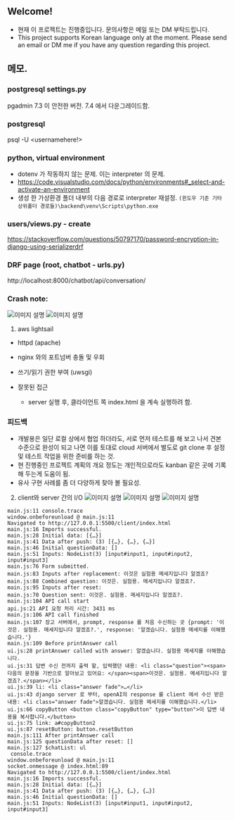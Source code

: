 ## Welcome!
- 현재 이 프로젝트는 진행중입니다. 문의사항은 메일 또는 DM 부탁드립니다.
- This project supports Korean language only at the moment. Please send an email or DM me if you have any question regarding this project.

## 메모.
### postgresql settings.py
pgadmin 7.3 이 안전한 버전. 7.4 에서 다운그레이드함.
### postgresql 
psql -U <usernamehere!>
<!-- 
DATABASES = {
    'default': {
        'ENGINE': 'django.db.backends.postgresql_psycopg2',
        'NAME': 'dbnovel',
        # must be changed to other username later.
        'USER': 'postgres',
        'PASSWORD': '(rename it once this configuration is reused)',
        'HOST': 'localhost',
        'PORT': '5432',
    }
} -->
<!-- https://www.commandprompt.com/education/how-to-rename-a-userrole-in-postgresql/ -->
### python, virtual environment
- dotenv 가 작동하지 않는 문제. 이는 interpreter 의 문제.
- https://code.visualstudio.com/docs/python/environments#_select-and-activate-an-environment
- 생성 한 가상환경 폴더 내부의 다음 경로로 interpreter 재설정.
`(윈도우 기준 기타 상위폴더 경로들)\backend\venv\Scripts\python.exe`

### users/views.py - create
https://stackoverflow.com/questions/50797170/password-encryption-in-django-using-serializerdrf


### DRF page (root, chatbot - urls.py)
http://localhost:8000/chatbot/api/conversation/

### Crash note:
![이미지 설명](/image/a1.jpg)
![이미지 설명](/image/a2.jpg)
1. aws lightsail
  - httpd (apache)
  - nginx 와의 포트넘버 충돌 및 우회
  - 쓰기/읽기 권한 부여 (uwsgi)

- 잘못된 접근
  - server 실행 후, 클라이언트 쪽 index.html 을 계속 실행하려 함.

### 피드백
- 개발용은 일단 로컬 상에서 협업 하더라도, 서로 먼저 테스트를 해 보고 나서 견본 수준으로 완성이 되고 나면 이를 토대로 cloud 서버에서 별도로 git clone 후 설정 및 테스트 작업을 위한 준비를 하는 것.
- 현 진행중인 프로젝트 계획의 개요 정도는 개인적으로라도 kanban 같은 곳에 기록 해 두는게 도움이 됨.
- 유사 구현 사례를 좀 더 다양하게 찾아 볼 필요성.

2. client와 server 간의 I/O
![이미지 설명](/image/b1.jpg)
![이미지 설명](/image/b2.jpg)
![이미지 설명](/image/b3.jpg)
```
main.js:11 console.trace
window.onbeforeunload @ main.js:11
Navigated to http://127.0.0.1:5500/client/index.html
main.js:16 Imports successful.
main.js:28 Initial data: [{…}]
main.js:41 Data after push: (3) [{…}, {…}, {…}]
main.js:46 Initial questionData: []
main.js:51 Inputs: NodeList(3) [input#input1, input#input2, input#input3]
main.js:76 Form submitted.
main.js:83 Inputs after replacement: 이것은 실험용 메세지입니다 알겠죠?
main.js:88 Combined question: 이것은. 실험용. 메세지입니다 알겠죠?.
main.js:95 Inputs after reset:   
main.js:70 Question sent: 이것은. 실험용. 메세지입니다 알겠죠?.
main.js:104 API call start
api.js:21 API 요청 처리 시간: 3431 ms
main.js:106 API call finished
main.js:107 장고 서버에서, prompt, response 를 처음 수신하는 곳 {prompt: '이것은. 실험용. 메세지입니다 알겠죠?.', response: '알겠습니다. 실험용 메세지를 이해했습니다.'}
main.js:109 Before printAnswer call
ui.js:28 printAnswer called with answer: 알겠습니다. 실험용 메세지를 이해했습니다.
ui.js:31 답변 수신 전까지 출력 할, 입력했던 내용: <li class="question"><span>다음의 문장을 기반으로 알아보고 있어요: </span><span>이것은. 실험용. 메세지입니다 알겠죠?.</span></li>
ui.js:39 li: <li class=​"answer fade">​…​</li>​
ui.js:43 django server 로 부터, openAI의 response 를 client 에서 수신 받은 내용: <li class="answer fade">알겠습니다. 실험용 메세지를 이해했습니다.</li>
ui.js:66 copyButton <button class=​"copyButton" type=​"button">​이 답변 내용을 복사합니다.​</button>​
ui.js:75 link: a#copyButton2
ui.js:87 resetButton: button.resetButton
main.js:111 After printAnswer call
main.js:125 questionData after reset: []
main.js:127 $chatList: ul
 console.trace
window.onbeforeunload @ main.js:11
socket.onmessage @ index.html:89
Navigated to http://127.0.0.1:5500/client/index.html
main.js:16 Imports successful.
main.js:28 Initial data: [{…}]
main.js:41 Data after push: (3) [{…}, {…}, {…}]
main.js:46 Initial questionData: []
main.js:51 Inputs: NodeList(3) [input#input1, input#input2, input#input3]
```